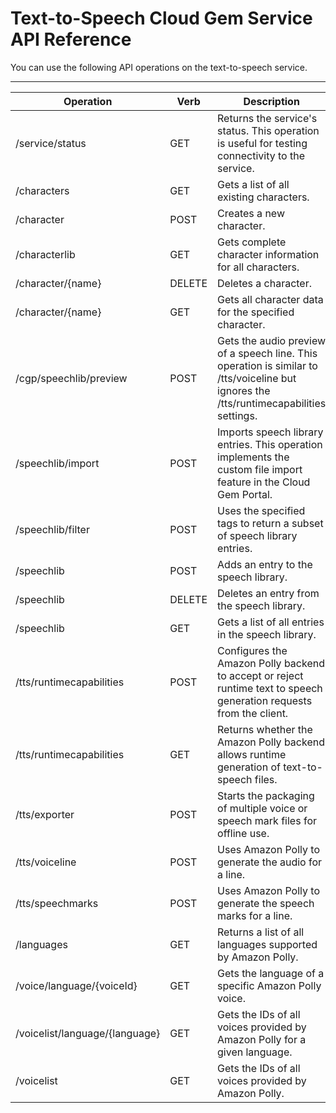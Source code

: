 # Text\-to\-Speech Cloud Gem Service API Reference<a name="cloud-canvas-cloud-gem-text-to-speech-service-api"></a>

You can use the following API operations on the text\-to\-speech service\.


****  

| Operation | Verb | Description | 
| --- | --- | --- | 
| /service/status | GET | Returns the service's status\. This operation is useful for testing connectivity to the service\. | 
| /characters | GET | Gets a list of all existing characters\. | 
| /character | POST | Creates a new character\. | 
| /characterlib | GET | Gets complete character information for all characters\. | 
| /character/\{name\} | DELETE | Deletes a character\. | 
| /character/\{name\} | GET | Gets all character data for the specified character\. | 
| /cgp/speechlib/preview | POST | Gets the audio preview of a speech line\. This operation is similar to /tts/voiceline but ignores the /tts/runtimecapabilities settings\. | 
| /speechlib/import | POST | Imports speech library entries\. This operation implements the custom file import feature in the Cloud Gem Portal\. | 
| /speechlib/filter | POST | Uses the specified tags to return a subset of speech library entries\. | 
| /speechlib | POST | Adds an entry to the speech library\. | 
| /speechlib | DELETE | Deletes an entry from the speech library\. | 
| /speechlib | GET | Gets a list of all entries in the speech library\. | 
| /tts/runtimecapabilities | POST | Configures the Amazon Polly backend to accept or reject runtime text to speech generation requests from the client\. | 
| /tts/runtimecapabilities | GET | Returns whether the Amazon Polly backend allows runtime generation of text\-to\-speech files\. | 
| /tts/exporter | POST | Starts the packaging of multiple voice or speech mark files for offline use\. | 
| /tts/voiceline | POST | Uses Amazon Polly to generate the audio for a line\. | 
| /tts/speechmarks | POST | Uses Amazon Polly to generate the speech marks for a line\. | 
| /languages | GET | Returns a list of all languages supported by Amazon Polly\. | 
| /voice/language/\{voiceId\} | GET | Gets the language of a specific Amazon Polly voice\. | 
| /voicelist/language/\{language\} | GET | Gets the IDs of all voices provided by Amazon Polly for a given language\. | 
| /voicelist | GET | Gets the IDs of all voices provided by Amazon Polly\. | 